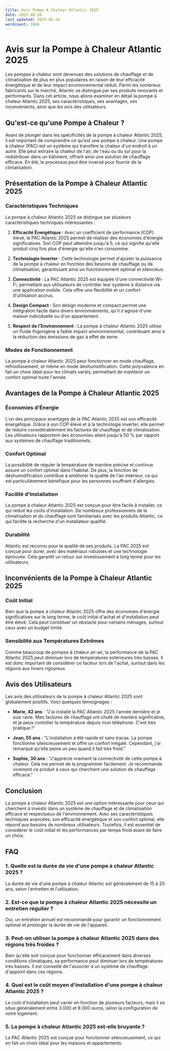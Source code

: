 ```yaml
---
title: Avis Pompe A Chaleur Atlantic 2025
date: 2025-08-26
last_updated: 2025-08-26
wordcount: 1046
---
```


# Avis sur la Pompe à Chaleur Atlantic 2025

Les pompes à chaleur sont devenues des solutions de chauffage et de climatisation de plus en plus populaires en raison de leur efficacité énergétique et de leur impact environnemental réduit. Parmi les nombreux fabricants sur le marché, Atlantic se distingue par ses produits innovants et performants. Dans cet article, nous allons examiner en détail la pompe à chaleur Atlantic 2025, ses caractéristiques, ses avantages, ses inconvénients, ainsi que les avis des utilisateurs.

## Qu'est-ce qu'une Pompe à Chaleur ?

Avant de plonger dans les spécificités de la pompe à chaleur Atlantic 2025, il est important de comprendre ce qu'est une pompe à chaleur. Une pompe à chaleur (PAC) est un système qui transfère la chaleur d'un endroit à un autre. Elle peut extraire la chaleur de l'air, de l'eau ou du sol pour la redistribuer dans un bâtiment, offrant ainsi une solution de chauffage efficace. En été, le processus peut être inversé pour fournir de la climatisation.

## Présentation de la Pompe à Chaleur Atlantic 2025

### Caractéristiques Techniques

La pompe à chaleur Atlantic 2025 se distingue par plusieurs caractéristiques techniques intéressantes :

1. **Efficacité Énergétique** : Avec un coefficient de performance (COP) élevé, la PAC Atlantic 2025 permet de réaliser des économies d'énergie significatives. Son COP peut atteindre jusqu'à 5, ce qui signifie qu'elle produit cinq fois plus d'énergie qu'elle n'en consomme.

2. **Technologie Inverter** : Cette technologie permet d'ajuster la puissance de la pompe à chaleur en fonction des besoins de chauffage ou de climatisation, garantissant ainsi un fonctionnement optimal et silencieux.

3. **Connectivité** : La PAC Atlantic 2025 est équipée d'une connectivité Wi-Fi, permettant aux utilisateurs de contrôler leur système à distance via une application mobile. Cela offre une flexibilité et un confort d'utilisation accrus.

4. **Design Compact** : Son design moderne et compact permet une intégration facile dans divers environnements, qu'il s'agisse d'une maison individuelle ou d'un appartement.

5. **Respect de l’Environnement** : La pompe à chaleur Atlantic 2025 utilise un fluide frigorigène à faible impact environnemental, contribuant ainsi à la réduction des émissions de gaz à effet de serre.

### Modes de Fonctionnement

La pompe à chaleur Atlantic 2025 peut fonctionner en mode chauffage, refroidissement, et même en mode déshumidification. Cette polyvalence en fait un choix idéal pour les climats variés, permettant de maintenir un confort optimal toute l'année.

## Avantages de la Pompe à Chaleur Atlantic 2025

### Économies d'Énergie

L'un des principaux avantages de la PAC Atlantic 2025 est son efficacité énergétique. Grâce à son COP élevé et à la technologie inverter, elle permet de réduire considérablement les factures de chauffage et de climatisation. Les utilisateurs rapportent des économies allant jusqu'à 50 % par rapport aux systèmes de chauffage traditionnels.

### Confort Optimal

La possibilité de réguler la température de manière précise et continue assure un confort optimal dans l'habitat. De plus, la fonction de déshumidification contribue à améliorer la qualité de l'air intérieur, ce qui est particulièrement bénéfique pour les personnes souffrant d'allergies.

### Facilité d'Installation

La pompe à chaleur Atlantic 2025 est conçue pour être facile à installer, ce qui réduit les coûts d'installation. De nombreux professionnels de la climatisation et du chauffage sont familiarisés avec les produits Atlantic, ce qui facilite la recherche d'un installateur qualifié.

### Durabilité

Atlantic est reconnu pour la qualité de ses produits. La PAC 2025 est conçue pour durer, avec des matériaux robustes et une technologie éprouvée. Cela garantit un retour sur investissement à long terme pour les utilisateurs.

## Inconvénients de la Pompe à Chaleur Atlantic 2025

### Coût Initial

Bien que la pompe à chaleur Atlantic 2025 offre des économies d'énergie significatives sur le long terme, le coût initial d'achat et d'installation peut être élevé. Cela peut constituer un obstacle pour certains ménages, surtout ceux avec un budget limité.

### Sensibilité aux Températures Extrêmes

Comme beaucoup de pompes à chaleur air-air, la performance de la PAC Atlantic 2025 peut diminuer lors de températures extérieures très basses. Il est donc important de considérer ce facteur lors de l'achat, surtout dans les régions aux hivers rigoureux.

## Avis des Utilisateurs

Les avis des utilisateurs de la pompe à chaleur Atlantic 2025 sont globalement positifs. Voici quelques témoignages :

- **Marie, 42 ans** : "J'ai installé la PAC Atlantic 2025 l'année dernière et je suis ravie. Mes factures de chauffage ont chuté de manière significative, et je peux contrôler la température depuis mon téléphone. C'est très pratique !"

- **Jean, 55 ans** : "L'installation a été rapide et sans tracas. La pompe fonctionne silencieusement et offre un confort inégalé. Cependant, j'ai remarqué qu'elle peine un peu quand il fait très froid."

- **Sophie, 30 ans** : "J'apprécie vraiment la connectivité de cette pompe à chaleur. Cela me permet de la programmer facilement. Je recommande vivement ce produit à ceux qui cherchent une solution de chauffage efficace."

## Conclusion

La pompe à chaleur Atlantic 2025 est une option intéressante pour ceux qui cherchent à investir dans un système de chauffage et de climatisation efficace et respectueux de l'environnement. Avec ses caractéristiques techniques avancées, son efficacité énergétique et son confort optimal, elle répond aux besoins de nombreux utilisateurs. Toutefois, il est essentiel de considérer le coût initial et les performances par temps froid avant de faire un choix.

## FAQ

### 1. Quelle est la durée de vie d'une pompe à chaleur Atlantic 2025 ?

La durée de vie d'une pompe à chaleur Atlantic est généralement de 15 à 20 ans, selon l'entretien et l'utilisation.

### 2. Est-ce que la pompe à chaleur Atlantic 2025 nécessite un entretien régulier ?

Oui, un entretien annuel est recommandé pour garantir un fonctionnement optimal et prolonger la durée de vie de l'appareil.

### 3. Peut-on utiliser la pompe à chaleur Atlantic 2025 dans des régions très froides ?

Bien qu'elle soit conçue pour fonctionner efficacement dans diverses conditions climatiques, sa performance peut diminuer lors de températures très basses. Il est conseillé de l'associer à un système de chauffage d'appoint dans ces régions.

### 4. Quel est le coût moyen d'installation d'une pompe à chaleur Atlantic 2025 ?

Le coût d'installation peut varier en fonction de plusieurs facteurs, mais il se situe généralement entre 3 000 et 8 000 euros, selon la configuration de votre logement.

### 5. La pompe à chaleur Atlantic 2025 est-elle bruyante ?

La PAC Atlantic 2025 est conçue pour fonctionner silencieusement, ce qui en fait un choix idéal pour les maisons et appartements.